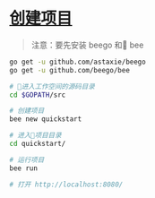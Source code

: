 # [创建项目](https://beego.me/docs/quickstart/new.md)

> 注意：要先安装 beego 和 bee

```bash
go get -u github.com/astaxie/beego
go get -u github.com/beego/bee
```

```bash
# 进入工作空间的源码目录
cd $GOPATH/src

# 创建项目
bee new quickstart

# 进入项目目录
cd quickstart/

# 运行项目
bee run

# 打开 http://localhost:8080/
```